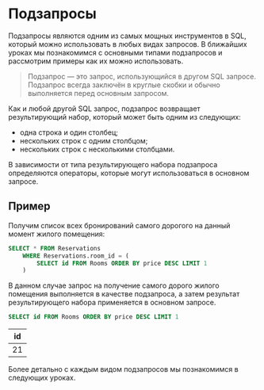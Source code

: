 # Подзапросы

Подзапросы являются одним из самых мощных инструментов в SQL, который можно использовать в любых видах запросов.
В ближайших уроках мы познакомимся с основными типами подзапросов и рассмотрим примеры как их можно использовать.

> Подзапрос — это запрос, использующийся в другом SQL запросе.
> Подзапрос всегда заключён в круглые скобки и обычно выполняется перед
> основным запросом.

Как и любой другой SQL запрос, подзапрос возвращает результирующий набор, который может быть одним из следующих:

- одна строка и один столбец;
- нескольких строк с одним столбцом;
- нескольких строк с несколькими столбцами.

В зависимости от типа результирующего набора подзапроса определяются операторы, которые могут использоваться в основном запросе.

## Пример

Получим список всех бронирований самого дорогого на данный момент жилого помещения:

```sql
SELECT * FROM Reservations
    WHERE Reservations.room_id = (
        SELECT id FROM Rooms ORDER BY price DESC LIMIT 1
    )
```

В данном случае запрос на получение самого дорого жилого помещения выполняется в качестве подзапроса,
а затем результат результирующего набора применяется в основном запросе.

```sql
SELECT id FROM Rooms ORDER BY price DESC LIMIT 1
```

| id  |
| --- |
| 21  |

Более детально с каждым видом подзапросов мы познакомимся в следующих уроках.

